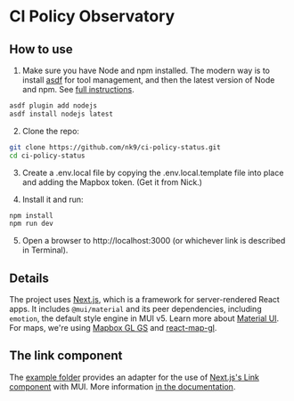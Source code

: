 # CI Policy Observatory

## How to use

1. Make sure you have Node and npm installed. The modern way is to install [asdf](https://asdf-vm.com/) for tool management, and then the latest version of Node and npm. See [full instructions](https://codechips.me/nodejs-guide-asdf/).
    
  ```sh
  asdf plugin add nodejs
  asdf install nodejs latest 
  ```


2. Clone the repo:

```sh
git clone https://github.com/nk9/ci-policy-status.git
cd ci-policy-status
```


3. Create a .env.local file by copying the .env.local.template file into place and adding the Mapbox token. (Get it from Nick.)

4. Install it and run:

```sh
npm install
npm run dev
```

5. Open a browser to http://localhost:3000 (or whichever link is described in Terminal).

## Details

The project uses [Next.js](https://github.com/vercel/next.js), which is a framework for server-rendered React apps.
It includes `@mui/material` and its peer dependencies, including `emotion`, the default style engine in MUI v5. Learn more about [Material UI](https://mui.com).
For maps, we're using [Mapbox GL GS](https://docs.mapbox.com/help/tutorials/use-mapbox-gl-js-with-react/) and [react-map-gl](https://github.com/visgl/react-map-gl).

## The link component

The [example folder](https://github.com/mui/material-ui/tree/HEAD/examples/nextjs-with-typescript) provides an adapter for the use of [Next.js's Link component](https://nextjs.org/docs/api-reference/next/link) with MUI.
More information [in the documentation](https://mui.com/material-ui/guides/routing/#next-js).
